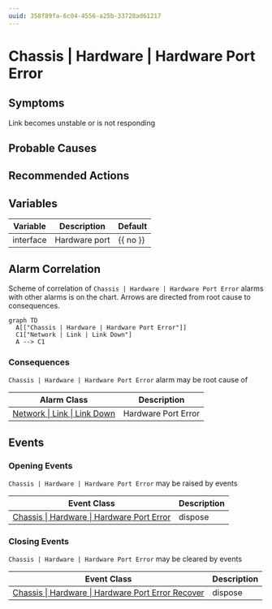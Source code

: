 ```yaml
---
uuid: 358f89fa-6c04-4556-a25b-33728ad61217
---
```

# Chassis | Hardware | Hardware Port Error

## Symptoms

Link becomes unstable or is not responding

## Probable Causes

## Recommended Actions

## Variables

| Variable  | Description   | Default  |
| --------- | ------------- | -------- |
| interface | Hardware port | {{ no }} |

## Alarm Correlation

Scheme of correlation of `Chassis | Hardware | Hardware Port Error` alarms with other alarms is on the chart. 
Arrows are directed from root cause to consequences.

```mermaid
graph TD
  A[["Chassis | Hardware | Hardware Port Error"]]
  C1["Network | Link | Link Down"]
  A --> C1
```

### Consequences
`Chassis | Hardware | Hardware Port Error` alarm may be root cause of

| Alarm Class                                                     | Description         |
| --------------------------------------------------------------- | ------------------- |
| [Network \| Link \| Link Down](../../network/link/link-down.md) | Hardware Port Error |

## Events

### Opening Events
`Chassis | Hardware | Hardware Port Error` may be raised by events

| Event Class                                                                                                         | Description |
| ------------------------------------------------------------------------------------------------------------------- | ----------- |
| [Chassis \| Hardware \| Hardware Port Error](ref://event-classes-reference/chassis/hardware/hardware-port-error.md) | dispose     |

### Closing Events
`Chassis | Hardware | Hardware Port Error` may be cleared by events

| Event Class                                                                                                                         | Description |
| ----------------------------------------------------------------------------------------------------------------------------------- | ----------- |
| [Chassis \| Hardware \| Hardware Port Error Recover](ref://event-classes-reference/chassis/hardware/hardware-port-error-recover.md) | dispose     |
